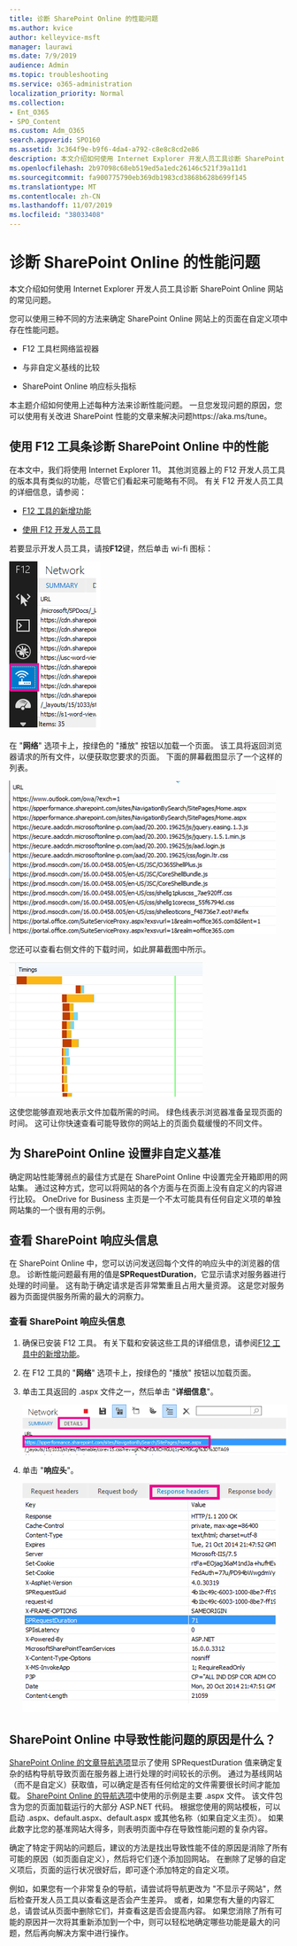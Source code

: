 ```yaml
---
title: 诊断 SharePoint Online 的性能问题
ms.author: kvice
author: kelleyvice-msft
manager: laurawi
ms.date: 7/9/2019
audience: Admin
ms.topic: troubleshooting
ms.service: o365-administration
localization_priority: Normal
ms.collection:
- Ent_O365
- SPO_Content
ms.custom: Adm_O365
search.appverid: SPO160
ms.assetid: 3c364f9e-b9f6-4da4-a792-c8e8c8cd2e86
description: 本文介绍如何使用 Internet Explorer 开发人员工具诊断 SharePoint Online 网站的常见问题。
ms.openlocfilehash: 2b97098c68eb519ed5a1edc26146c521f39a11d1
ms.sourcegitcommit: fa900775790eb369db1983cd3868b628b699f145
ms.translationtype: MT
ms.contentlocale: zh-CN
ms.lasthandoff: 11/07/2019
ms.locfileid: "38033408"
---
```

# <a name="diagnosing-performance-issues-with-sharepoint-online"></a>诊断 SharePoint Online 的性能问题

本文介绍如何使用 Internet Explorer 开发人员工具诊断 SharePoint Online 网站的常见问题。
  
您可以使用三种不同的方法来确定 SharePoint Online 网站上的页面在自定义项中存在性能问题。
  
- F12 工具栏网络监视器

- 与非自定义基线的比较

- SharePoint Online 响应标头指标

本主题介绍如何使用上述每种方法来诊断性能问题。 一旦您发现问题的原因，您可以使用有关改进 SharePoint 性能的文章来解决问题https://aka.ms/tune。
  
## <a name="using-the-f12-tool-bar-to-diagnose-performance-in-sharepoint-online"></a>使用 F12 工具条诊断 SharePoint Online 中的性能
<a name="F12ToolInfo"> </a>

在本文中，我们将使用 Internet Explorer 11。 其他浏览器上的 F12 开发人员工具的版本具有类似的功能，尽管它们看起来可能略有不同。 有关 F12 开发人员工具的详细信息，请参阅：
  
- [F12 工具的新增功能](https://go.microsoft.com/fwlink/p/?LinkId=522545)

- [使用 F12 开发人员工具](https://go.microsoft.com/fwlink/p/?LinkId=522546)

若要显示开发人员工具，请按**F12**键，然后单击 wi-fi 图标：
  
![F12 开发人员工具 wifi 图标的屏幕截图](media/27acacbb-5688-459a-aa2f-5c8c5f17b76e.png)
  
在 "**网络**" 选项卡上，按绿色的 "播放" 按钮以加载一个页面。 该工具将返回浏览器请求的所有文件，以便获取您要求的页面。 下面的屏幕截图显示了一个这样的列表。
  
![返回页面请求的文件列表的屏幕截图。](media/247a9422-76da-4b0c-bed3-ce77b05e4560.png)
  
您还可以查看右侧文件的下载时间，如此屏幕截图中所示。
  
![显示从 SharePoint 加载请求页面所需时间的图表](media/d71ad1fa-9018-4fae-82eb-c1838e7db0ff.png)
  
这使您能够直观地表示文件加载所需的时间。 绿色线表示浏览器准备呈现页面的时间。 这可让你快速查看可能导致你的网站上的页面负载缓慢的不同文件。
  
## <a name="setting-up-a-non-customized-baseline-for-sharepoint-online"></a>为 SharePoint Online 设置非自定义基准
<a name="F12ToolInfo"> </a>

确定网站性能薄弱点的最佳方式是在 SharePoint Online 中设置完全开箱即用的网站集。 通过这种方式，您可以将网站的各个方面与在页面上没有自定义的内容进行比较。 OneDrive for Business 主页是一个不太可能具有任何自定义项的单独网站集的一个很有用的示例。
  
## <a name="viewing-sharepoint-response-header-information"></a>查看 SharePoint 响应头信息
<a name="F12ToolInfo"> </a>

在 SharePoint Online 中，您可以访问发送回每个文件的响应头中的浏览器的信息。 诊断性能问题最有用的值是**SPRequestDuration**，它显示请求对服务器进行处理的时间量。 这有助于确定请求是否非常繁重且占用大量资源。 这是您对服务器为页面提供服务所需的最大的洞察力。

### <a name="to-view-sharepoint-response-header-information"></a>查看 SharePoint 响应头信息
  
1. 确保已安装 F12 工具。 有关下载和安装这些工具的详细信息，请参阅[F12 工具中的新增功能](https://go.microsoft.com/fwlink/p/?LinkId=522545)。

2. 在 F12 工具的 "**网络**" 选项卡上，按绿色的 "播放" 按钮以加载页面。

3. 单击工具返回的 .aspx 文件之一，然后单击 "**详细信息**"。

    ![显示响应头的详细信息](media/1f8a044a-caf8-4613-be2b-7e064141ac8a.png)
  
4. 单击 "**响应头**"。

    ![显示响应头的 URL 的图表](media/efc7076e-447e-447e-882a-ae3aa721e2c3.png)
  
## <a name="whats-causing-performance-issues-in-sharepoint-online"></a>SharePoint Online 中导致性能问题的原因是什么？
<a name="F12ToolInfo"> </a>

[SharePoint Online 的文章导航选项](navigation-options-for-sharepoint-online.md)显示了使用 SPRequestDuration 值来确定复杂的结构导航导致页面在服务器上进行处理的时间较长的示例。 通过为基线网站（而不是自定义）获取值，可以确定是否有任何给定的文件需要很长时间才能加载。 [SharePoint Online 的导航选项](navigation-options-for-sharepoint-online.md)中使用的示例是主要 .aspx 文件。 该文件包含为您的页面加载运行的大部分 ASP.NET 代码。 根据您使用的网站模板，可以启动 .aspx、default.aspx、default.aspx 或其他名称（如果自定义主页）。 如果此数字比您的基准网站大得多，则表明页面中存在导致性能问题的复杂内容。
  
确定了特定于网站的问题后，建议的方法是找出导致性能不佳的原因是消除了所有可能的原因（如页面自定义），然后将它们逐个添加回网站。 在删除了足够的自定义项后，页面的运行状况很好后，即可逐个添加特定的自定义项。
  
例如，如果您有一个非常复杂的导航，请尝试将导航更改为 "不显示子网站"，然后检查开发人员工具以查看这是否会产生差异。 或者，如果您有大量的内容汇总，请尝试从页面中删除它们，并查看这是否会提高内容。 如果您消除了所有可能的原因并一次将其重新添加到一个中，则可以轻松地确定哪些功能是最大的问题，然后再向解决方案中进行操作。
